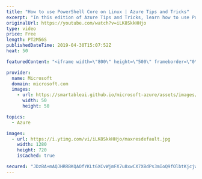 ```yaml
---
title: "How to use PowerShell Core on Linux | Azure Tips and Tricks"
excerpt: "In this edition of Azure Tips and Tricks, learn how to use PowerShell Core on Linux in integration with Azure Cloud Shell.   For more tips and tricks, visit: http://azuredev.tips     Get started with 12 months of free services and $200 USD in credit. Create your free account today with Microsoft Azure:"
originalUrl: https://youtube.com/watch?v=iLK8SkkHHjo
type: video
price: Free
length: PT2M56S
publishedDateTime: 2019-04-30T15:07:52Z
heat: 50

featuredContent: "<iframe width=\"800\" height=\"500\" frameborder=\"0\" src=\"https://www.youtube.com/embed/iLK8SkkHHjo\" allow=\"accelerometer; autoplay; encrypted-media; gyroscope; picture-in-picture\" allowfullscreen></iframe>"

provider:
  name: Microsoft
  domain: microsoft.com
  images:
    - url: https://smartableai.github.io/microsoft-azure/assets/images/organizations/microsoft.com-50x50.jpg
      width: 50
      height: 50

topics:
  - Azure

images:
  - url: https://i.ytimg.com/vi/iLK8SkkHHjo/maxresdefault.jpg
    width: 1280
    height: 720
    isCached: true

secured: "JDzBA+mAQJHRRBKQAOfYKLt6XCvWjmFX7u8xwCX7XBdPs3mIoQ9fOlbtKjcjwgvrTJIPJSDS7ud3gvCKc4Bbo/KHdDKDN7yh4pfHs0bhXcL4owCqAAPF3IAzHA1AWDqsORgJ+Oe8n+/luyL428V+Oib+ewsdw/fVKksCke+jrYUscmZ/EYaBHiEtvZ4Z3DeyjsMRi0kFlKpiXRnfgYq3iIxMrgAMyzZCfQFzEPZl/KLDiwMTc4wQOIHcV/esISo9+IFhPNm4SRVJI45P/qkrI1JpoghET+77JuhTm4G9BVsVJrjC00FbZ3+h/zk7Fpm9PxVFUzIxsnxrkXoy7cwwehxwGujVDBWGxgGi+aRTQl76P4TlHlk8IjJm8YT27oKoHrXpljv9jMnV+qmrAXllyAtv00NKuLFlltTnbzr+Vp0=;wLSBcdtBp1/vB+nAe4beYA=="
---
```


